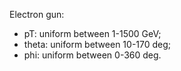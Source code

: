 Electron gun:

- pT: uniform between 1-1500 GeV;
- theta: uniform between 10-170 deg;
- phi: uniform between 0-360 deg.
